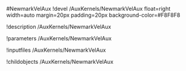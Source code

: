 <!-- MOOSE Object Documentation Stub: Remove this when content is added. -->
#NewmarkVelAux
!devel /AuxKernels/NewmarkVelAux float=right width=auto margin=20px padding=20px background-color=#F8F8F8

!description /AuxKernels/NewmarkVelAux

!parameters /AuxKernels/NewmarkVelAux

!inputfiles /AuxKernels/NewmarkVelAux

!childobjects /AuxKernels/NewmarkVelAux
